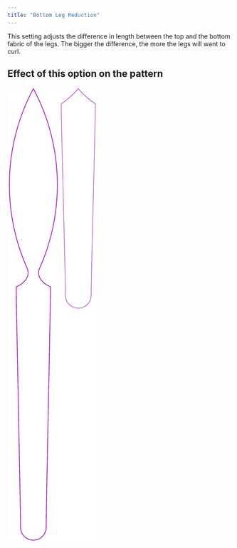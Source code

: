 ```yaml
---
title: "Bottom Leg Reduction"
---
```


This setting adjusts the difference in length between the top and the bottom fabric of the legs. The bigger the difference, the more the legs will want to curl.



## Effect of this option on the pattern
![This image shows the effect of this option by superimposing several variants that have a different value for this option](octoplushy_bottomlegreduction_sample.svg "Effect of this option on the pattern")
